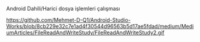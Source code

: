 Android Dahili/Harici dosya işlemleri çalışması

https://github.com/Mehmet-D-Q1/Android-Studio-Works/blob/8cb229e32c7e1ad4f30544d96563b5d17ae5fdad/medium/MediumArticles/FileReadAndWriteStudy/FileReadAndWriteStudy2.gif

